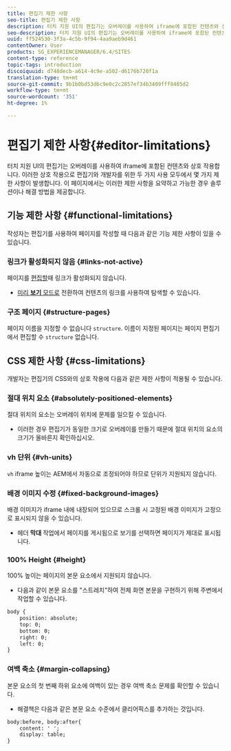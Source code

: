 ```yaml
---
title: 편집기 제한 사항
seo-title: 편집기 제한 사항
description: 터치 지원 UI의 편집기는 오버레이를 사용하여 iframe에 포함된 컨텐츠와 상호 작용합니다. 이러한 상호 작용으로 편집기와 개발자를 위한 두 가지 사용 모두에서 몇 가지 제한 사항이 발생합니다.
seo-description: 터치 지원 UI의 편집기는 오버레이를 사용하여 iframe에 포함된 컨텐츠와 상호 작용합니다. 이러한 상호 작용으로 편집기와 개발자를 위한 두 가지 사용 모두에서 몇 가지 제한 사항이 발생합니다.
uuid: ff524530-3f3a-4c5b-9f94-4aa9aeb9d461
contentOwner: User
products: SG_EXPERIENCEMANAGER/6.4/SITES
content-type: reference
topic-tags: introduction
discoiquuid: d748decb-a614-4c9e-a502-d6176b720f1a
translation-type: tm+mt
source-git-commit: 9b1b0bd53d6c9e0c2c2857ef34b3409fff8485d2
workflow-type: tm+mt
source-wordcount: '351'
ht-degree: 1%

---
```



# 편집기 제한 사항{#editor-limitations}

터치 지원 UI의 편집기는 오버레이를 사용하여 iframe에 포함된 컨텐츠와 상호 작용합니다. 이러한 상호 작용으로 편집기와 개발자를 위한 두 가지 사용 모두에서 몇 가지 제한 사항이 발생합니다. 이 페이지에서는 이러한 제한 사항을 요약하고 가능한 경우 솔루션이나 해결 방법을 제공합니다.

## 기능 제한 사항 {#functional-limitations}

작성자는 편집기를 사용하여 페이지를 작성할 때 다음과 같은 기능 제한 사항이 있을 수 있습니다.

### 링크가 활성화되지 않음 {#links-not-active}

페이지를 [편집할](/help/sites-authoring/editing-content.md)때 링크가 활성화되지 않습니다.

* [미리 **보기** 모드로](/help/sites-authoring/editing-content.md#preview-mode) 전환하여 컨텐츠의 링크를 사용하여 탐색할 수 있습니다.

### 구조 페이지 {#structure-pages}

페이지 이름을 지정할 수 없습니다 `structure`. 이름이 지정된 페이지는 페이지 편집기에서 편집할 수 `structure` 없습니다.

## CSS 제한 사항 {#css-limitations}

개발자는 편집기의 CSS와의 상호 작용에 다음과 같은 제한 사항이 적용될 수 있습니다.

### 절대 위치 요소 {#absolutely-positioned-elements}

절대 위치의 요소는 오버레이 위치에 문제를 일으킬 수 있습니다.

* 이러한 경우 편집기가 동일한 크기로 오버레이를 만들기 때문에 절대 위치의 요소의 크기가 올바른지 확인하십시오.

### vh 단위 {#vh-units}

`vh` iframe 높이는 AEM에서 자동으로 조정되어야 하므로 단위가 지원되지 않습니다.

### 배경 이미지 수정 {#fixed-background-images}

배경 이미지가 iframe 내에 내장되어 있으므로 스크롤 시 고정된 배경 이미지가 고정으로 표시되지 않을 수 있습니다.

* 헤더 **막대** 작업에서 페이지를 게시됨으로 보기를 선택하면 페이지가 제대로 표시됩니다.

### 100% Height {#height}

100% 높이는 페이지의 본문 요소에서 지원되지 않습니다.

* 다음과 같이 본문 요소를 &quot;스트레치&quot;하여 전체 화면 본문을 구현하기 위해 주변에서 작업할 수 있습니다.

```xml
body {
    position: absolute;
    top: 0;
    bottom: 0;
    right: 0;
    left: 0;
}
```

### 여백 축소 {#margin-collapsing}

본문 요소의 첫 번째 하위 요소에 여백이 있는 경우 여백 축소 문제를 확인할 수 있습니다.

* 해결책은 다음과 같은 본문 요소 수준에서 클리어픽스를 추가하는 것입니다.

```xml
body:before, body:after{
    content: ' ';
    display: table;
}
```

